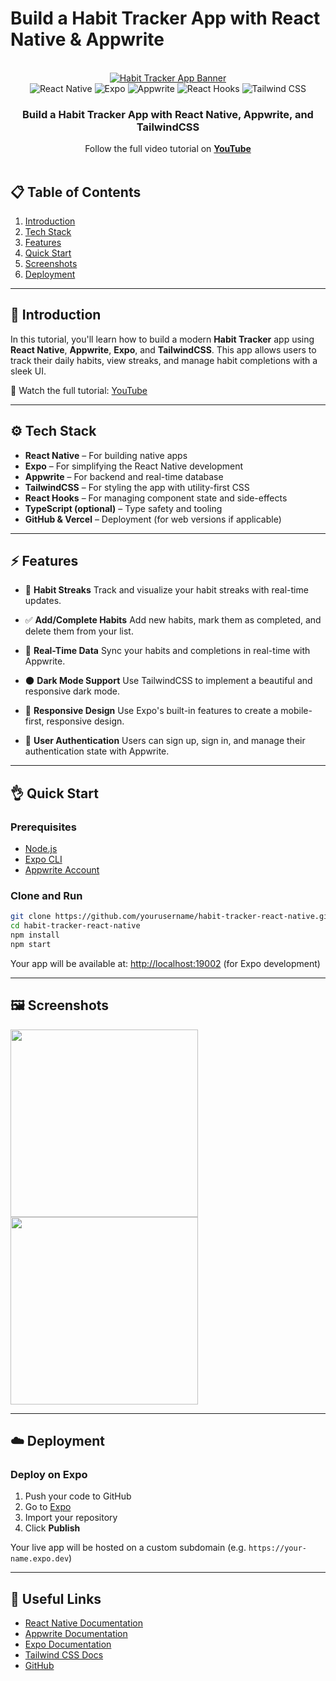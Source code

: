 # Build a Habit Tracker App with React Native & Appwrite

<div align="center">
  <br />
  <a href="https://youtu.be/YOUR_VIDEO_ID" target="_blank">
    <img src="https://github.com/user-attachments/assets/297ea017-d084-48a1-a064-513d1b6b3d0c" alt="Habit Tracker App Banner">
  </a>
  <br />
  <div>
    <img src="https://img.shields.io/badge/-React_Native-61DAFB?style=for-the-badge&logo=react&logoColor=black" alt="React Native" />
    <img src="https://img.shields.io/badge/-Expo-000000?style=for-the-badge&logo=expo&logoColor=white" alt="Expo" />
    <img src="https://img.shields.io/badge/-Appwrite-2E73D5?style=for-the-badge&logo=appwrite&logoColor=white" alt="Appwrite" />
    <img src="https://img.shields.io/badge/-React_Hooks-61DAFB?style=for-the-badge&logo=react&logoColor=black" alt="React Hooks" />
    <img src="https://img.shields.io/badge/-TailwindCSS-06B6D4?style=for-the-badge&logo=tailwindcss" alt="Tailwind CSS" />
  </div>
  <h3 align="center">Build a Habit Tracker App with React Native, Appwrite, and TailwindCSS</h3>
  <div align="center">
    Follow the full video tutorial on 
    <a href="https://youtu.be/YOUR_VIDEO_ID" target="_blank"><b>YouTube</b></a>
  </div>
  <br />
</div>

## 📋 Table of Contents

1. [Introduction](#-introduction)
2. [Tech Stack](#-tech-stack)
3. [Features](#-features)
4. [Quick Start](#-quick-start)
5. [Screenshots](#-screenshots)
6. [Deployment](#-deployment)

---

## 🚀 Introduction

In this tutorial, you'll learn how to build a modern **Habit Tracker** app using **React Native**, **Appwrite**, **Expo**, and **TailwindCSS**. This app allows users to track their daily habits, view streaks, and manage habit completions with a sleek UI. 

🎥 Watch the full tutorial: [YouTube](https://youtu.be/YOUR_VIDEO_ID)

---

## ⚙️ Tech Stack

* **React Native** – For building native apps
* **Expo** – For simplifying the React Native development
* **Appwrite** – For backend and real-time database
* **TailwindCSS** – For styling the app with utility-first CSS
* **React Hooks** – For managing component state and side-effects
* **TypeScript (optional)** – Type safety and tooling
* **GitHub & Vercel** – Deployment (for web versions if applicable)

---

## ⚡️ Features

* 🏅 **Habit Streaks**
  Track and visualize your habit streaks with real-time updates.
  
* ✅ **Add/Complete Habits**
  Add new habits, mark them as completed, and delete them from your list.

* 🔄 **Real-Time Data**
  Sync your habits and completions in real-time with Appwrite.

* 🌑 **Dark Mode Support**
  Use TailwindCSS to implement a beautiful and responsive dark mode.

* 📱 **Responsive Design**
  Use Expo's built-in features to create a mobile-first, responsive design.

* 🚀 **User Authentication**
  Users can sign up, sign in, and manage their authentication state with Appwrite.

---

## 👌 Quick Start

### Prerequisites

* [Node.js](https://nodejs.org/)
* [Expo CLI](https://docs.expo.dev/get-started/installation/)
* [Appwrite Account](https://appwrite.io/)

### Clone and Run

```bash
git clone https://github.com/yourusername/habit-tracker-react-native.git
cd habit-tracker-react-native
npm install
npm start
````

Your app will be available at: [http://localhost:19002](http://localhost:19002) (for Expo development)

---

## 🖼️ Screenshots

<img src="https://github.com/user-attachments/assets/0d93c0cb-45b1-4c7c-9b77-666ca5f08e3d" width="300" />

<img src="https://github.com/user-attachments/assets/96644c84-3381-45e6-9623-0a1d4d6f3bf0" width="300" />


---

## ☁️ Deployment

### Deploy on Expo

1. Push your code to GitHub
2. Go to [Expo](https://expo.dev/)
3. Import your repository
4. Click **Publish**

Your live app will be hosted on a custom subdomain (e.g. `https://your-name.expo.dev`)

---

## 🔗 Useful Links

* [React Native Documentation](https://reactnative.dev/)
* [Appwrite Documentation](https://appwrite.io/docs)
* [Expo Documentation](https://docs.expo.dev/)
* [Tailwind CSS Docs](https://tailwindcss.com/)
* [GitHub](https://github.com/)

